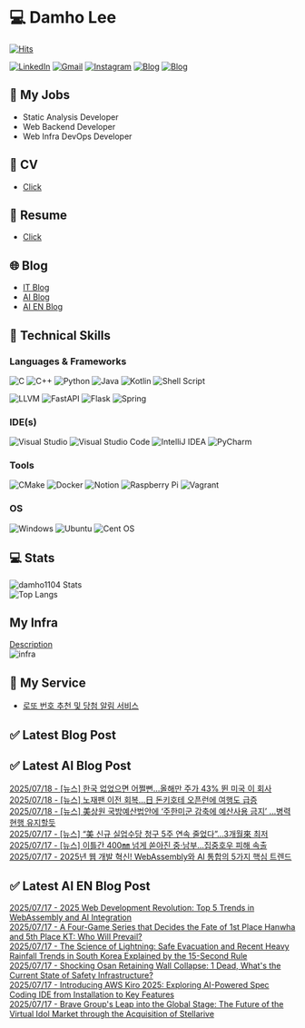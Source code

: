 
# 💻 Damho Lee

[![Hits](https://hits.seeyoufarm.com/api/count/incr/badge.svg?url=https%3A%2F%2Fgithub.com%2Fdamho1104&count_bg=%233D9CC8&title_bg=%23555555&icon=&icon_color=%23E7E7E7&title=hits&edge_flat=false)](https://hits.seeyoufarm.com)  

[![LinkedIn](https://img.shields.io/badge/Linkedin-%230077B5.svg?style=flat&logo=linkedin&logoColor=white)](https://www.linkedin.com/in/damho1104/)
[![Gmail](https://img.shields.io/badge/Gmail-D14836?style=flat&logo=gmail&logoColor=white)](mailto:damho1104@gmail.com)
[![Instagram](https://img.shields.io/badge/Instargram-%23E4405F.svg?style=flat&logo=Instagram&logoColor=white)](https://www.instagram.com/damho1104/)
[![Blog](https://img.shields.io/badge/Blog-%23000000.svg?style=flat&logo=Tistory&logoColor=white)](https://dmomo.co.kr/)
[![Blog](https://img.shields.io/badge/Blog-%23000000.svg?style=flat&logo=WordPress&logoColor=white)](https://blog.ai.dmomo.co.kr/)

## 📃 My Jobs
- Static Analysis Developer
- Web Backend Developer
- Web Infra DevOps Developer

## 📰 CV
- [Click](https://resume.dmomo.net/damho.lee/resume)  

## 📘 Resume
- [Click](https://damho1104.notion.site/8af3191b9815406d95708d9a0cea5a9e)  

## 🌐 Blog
- [IT Blog](https://dmomo.co.kr/)
- [AI Blog](https://blog.ai.dmomo.co.kr/)
- [AI EN Blog](https://ai.trend.dmomo.co.kr/)

## 💪 Technical Skills
### Languages & Frameworks
![C](https://img.shields.io/badge/c-%2300599C.svg?style=flat&logo=c&logoColor=white)
![C++](https://img.shields.io/badge/c++-%2300599C.svg?style=flat&logo=c%2B%2B&logoColor=white)
![Python](https://img.shields.io/badge/Python-3776AB.svg?&style=flat&logo=Python&logoColor=white)
![Java](https://img.shields.io/badge/java-%23ED8B00.svg?style=flat&logo=openjdk&logoColor=white)
![Kotlin](https://img.shields.io/badge/Kotlin-%237F52FF.svg?style=flat&logo=Kotlin&logoColor=white)
![Shell Script](https://img.shields.io/badge/Shell_script-%23121011.svg?style=flat&logo=gnu-bash&logoColor=white)  
  
![LLVM](https://img.shields.io/badge/LLVM/Clang-000B1D.svg?&style=flat&logo=LLVM&logoColor=white)
![FastAPI](https://img.shields.io/badge/FastAPI-005571?style=flat&logo=fastapi)
![Flask](https://img.shields.io/badge/Flask-%23000.svg?style=flat&logo=flask&logoColor=white)
![Spring](https://img.shields.io/badge/Springboot-%236DB33F.svg?style=flat&logo=spring&logoColor=white)
  
  
### IDE(s)
![Visual Studio](https://img.shields.io/badge/Visual%20Studio-5C2D91.svg?style=flat&logo=visual-studio&logoColor=white) 
![Visual Studio Code](https://img.shields.io/badge/Visual%20Studio%20Code-0078d7.svg?style=flat&logo=visual-studio-code&logoColor=white)
![IntelliJ IDEA](https://img.shields.io/badge/IntelliJIDEA-000000.svg?style=flat&logo=intellij-idea&logoColor=white) 
![PyCharm](https://img.shields.io/badge/PyCharm-143?style=flat&logo=pycharm&logoColor=black&color=black&labelColor=green) 


### Tools
![CMake](https://img.shields.io/badge/CMake-%23008FBA.svg?style=flat&logo=cmake&logoColor=white)
![Docker](https://img.shields.io/badge/docker-%230db7ed.svg?style=flat&logo=docker&logoColor=white)
![Notion](https://img.shields.io/badge/Notion-%23000000.svg?style=flat&logo=notion&logoColor=white)
![Raspberry Pi](https://img.shields.io/badge/-RaspberryPi-C51A4A?style=flat&logo=Raspberry-Pi)
![Vagrant](https://img.shields.io/badge/Vagrant-%231563FF.svg?style=flat&logo=vagrant&logoColor=white)


### OS
![Windows](https://img.shields.io/badge/Windows-0078D6?style=flat&logo=windows&logoColor=white)
![Ubuntu](https://img.shields.io/badge/Ubuntu-E95420?style=flat&logo=ubuntu&logoColor=white)
![Cent OS](https://img.shields.io/badge/Cent%20OS-002260?style=flat&logo=centos&logoColor=F0F0F0)


## :computer: Stats
![damho1104 Stats](https://github-readme-stats.vercel.app/api?username=damho1104&hide=issues&show_icons=true&show=prs_merged,prs_merged_percentage&theme=chartreuse-dark)  
![Top Langs](https://github-readme-stats.vercel.app/api/top-langs/?username=damho1104&layout=compact&theme=chartreuse-dark)


## My Infra
[Description](https://dmomo.co.kr/444)  
![infra](https://nextcloud.dmomo.net/apps/files_sharing/publicpreview/EtWDB9RaEXyf4FT?file=/&fileId=142416&x=6016&y=3384&a=true&etag=eee0bc0c4308201c786211582fdbc678)  





## 📣 My Service
- [로또 번호 추천 및 당첨 알림 서비스](https://lotto.dmomo.co.kr/)  


## ✅ Latest Blog Post


## ✅ Latest AI Blog Post
[2025/07/18 - [뉴스] 한국 없었으면 어쩔뻔…올해만 주가 43% 뛴 미국 이 회사](https://blog.ai.dmomo.co.kr/news/6064) <br/>
[2025/07/18 - [뉴스] 노재팬 이전 회복…日 돈키호테 오픈런에 여행도 급증](https://blog.ai.dmomo.co.kr/news/6061) <br/>
[2025/07/18 - [뉴스] 美상원 국방예산법안에 ‘주한미군 감축에 예산사용 금지’ …병력 현행 유지할듯](https://blog.ai.dmomo.co.kr/news/6058) <br/>
[2025/07/17 - [뉴스] “美 신규 실업수당 청구 5주 연속 줄었다”…3개월來 최저](https://blog.ai.dmomo.co.kr/news/6055) <br/>
[2025/07/17 - [뉴스] 이틀간 400㎜ 넘게 쏟아진 중·남부…집중호우 피해 속출](https://blog.ai.dmomo.co.kr/news/6052) <br/>
[2025/07/17 - 2025년 웹 개발 혁신! WebAssembly와 AI 통합의 5가지 핵심 트렌드](https://blog.ai.dmomo.co.kr/tech/6049) <br/>

## ✅ Latest AI EN Blog Post
[2025/07/17 - 2025 Web Development Revolution: Top 5 Trends in WebAssembly and AI Integration](https://ai.trend.dmomo.co.kr/2025/07/2025-web-development-revolution-top-5.html) <br/>
[2025/07/17 - A Four-Game Series that Decides the Fate of 1st Place Hanwha and 5th Place KT: Who Will Prevail?](https://ai.trend.dmomo.co.kr/2025/07/a-four-game-series-that-decides-fate-of.html) <br/>
[2025/07/17 - The Science of Lightning: Safe Evacuation and Recent Heavy Rainfall Trends in South Korea Explained by the 15-Second Rule](https://ai.trend.dmomo.co.kr/2025/07/the-science-of-lightning-safe.html) <br/>
[2025/07/17 - Shocking Osan Retaining Wall Collapse: 1 Dead, What's the Current State of Safety Infrastructure?](https://ai.trend.dmomo.co.kr/2025/07/shocking-osan-retaining-wall-collapse-1.html) <br/>
[2025/07/17 - Introducing AWS Kiro 2025: Exploring AI-Powered Spec Coding IDE from Installation to Key Features](https://ai.trend.dmomo.co.kr/2025/07/introducing-aws-kiro-2025-exploring-ai.html) <br/>
[2025/07/17 - Brave Group's Leap into the Global Stage: The Future of the Virtual Idol Market through the Acquisition of Stellarive](https://ai.trend.dmomo.co.kr/2025/07/brave-groups-leap-into-global-stage.html) <br/>

